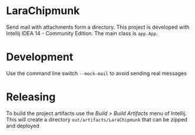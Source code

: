 LaraChipmunk
============

Send mail with attachments form a directory.
This project is developed with Intellij IDEA 14 - Community Edition.
The main class is `app.App`.

Development
===========

Use the command line switch `--mock-mail` to avoid sending real messages

Releasing
=========

To build the project artifacts use the *Build > Build Artifacts*
menu of Intellij. This will create a directory `out/artifacts/LaraChipmunk` that
can be zipped and deployed
